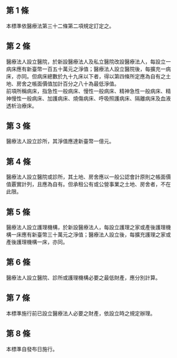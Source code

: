 第 1 條
-------
本標準依醫療法第三十二條第二項規定訂定之。

第 2 條
-------
醫療法人設立醫院，於新設醫療法人及私立醫院改設醫療法人，每設立一  
病床應有新臺幣一百五十萬元之淨值；醫療法人設立醫院後，每擴充一病  
床，亦同。但病床總數於九十九床以下者，得以第四條所定應為自有之土  
地、房舍之帳面價值加計百分之八十為最低淨值。  
前項所稱病床，指急性一般病床、慢性一般病床、精神急性一般病床、精  
神慢性一般病床、加護病床、燒傷病床、呼吸照護病床、隔離病床及血液  
透析治療床。

第 3 條
-------
醫療法人設立診所，其淨值應達新臺幣一億元。

第 4 條
-------
醫療法人設立醫院或診所，其土地、房舍應以一般公認會計原則之帳面價  
值覈實計列，且應為自有。但承租公有或公營事業之土地、房舍者，不在  
此限。

第 5 條
-------
醫療法人設立護理機構，於新設醫療法人，每設立護理之家或產後護理機  
構一床應有新臺幣三十萬元之淨值；醫療法人設立後，每擴充護理之家或  
產後護理機構一床，亦同。

第 6 條
-------
醫療法人設立醫院、診所或護理機構必要之最低財產，應分別計算。

第 7 條
-------
本標準施行前已設立醫療法人必要之財產，依設立時之規定辦理。

第 8 條
-------
本標準自發布日施行。

